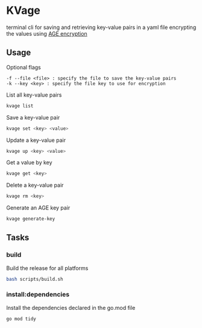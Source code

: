# KVage

 terminal cli for saving and retrieving key-value pairs in a yaml file encrypting the values using [AGE encryption](https://github.com/FiloSottile/age) 


 ## Usage

Optional flags

```
-f --file <file> : specify the file to save the key-value pairs
-k --key <key> : specify the file key to use for encryption
```

 List all key-value pairs

 ```bash
 kvage list
 ```

Save a key-value pair

```bash
kvage set <key> <value>
```

Update a key-value pair

```bash
kvage up <key> <value>
```

Get a value by key

```bash
kvage get <key>
```

Delete a key-value pair

```bash
kvage rm <key>
```

Generate an AGE key pair

```bash
kvage generate-key
```

## Tasks

### build

Build the release for all platforms

```bash
bash scripts/build.sh
```

### install:dependencies

Install the dependencies declared in the go.mod file

```bash
go mod tidy
```

